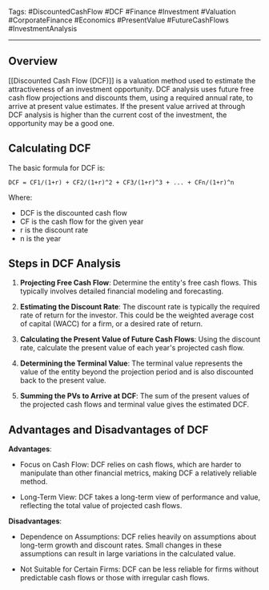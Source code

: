Tags: #DiscountedCashFlow #DCF #Finance #Investment #Valuation #CorporateFinance #Economics #PresentValue #FutureCashFlows #InvestmentAnalysis

---

## Overview

[[Discounted Cash Flow (DCF)]] is a valuation method used to estimate the attractiveness of an investment opportunity. DCF analysis uses future free cash flow projections and discounts them, using a required annual rate, to arrive at present value estimates. If the present value arrived at through DCF analysis is higher than the current cost of the investment, the opportunity may be a good one.

## Calculating DCF

The basic formula for DCF is:

`DCF = CF1/(1+r) + CF2/(1+r)^2 + CF3/(1+r)^3 + ... + CFn/(1+r)^n`

Where:

- DCF is the discounted cash flow
- CF is the cash flow for the given year
- r is the discount rate
- n is the year

## Steps in DCF Analysis

1. **Projecting Free Cash Flow**: Determine the entity's free cash flows. This typically involves detailed financial modeling and forecasting.
    
2. **Estimating the Discount Rate**: The discount rate is typically the required rate of return for the investor. This could be the weighted average cost of capital (WACC) for a firm, or a desired rate of return.
    
3. **Calculating the Present Value of Future Cash Flows**: Using the discount rate, calculate the present value of each year's projected cash flow.
    
4. **Determining the Terminal Value**: The terminal value represents the value of the entity beyond the projection period and is also discounted back to the present value.
    
5. **Summing the PVs to Arrive at DCF**: The sum of the present values of the projected cash flows and terminal value gives the estimated DCF.
    

## Advantages and Disadvantages of DCF

**Advantages**:

- Focus on Cash Flow: DCF relies on cash flows, which are harder to manipulate than other financial metrics, making DCF a relatively reliable method.
    
- Long-Term View: DCF takes a long-term view of performance and value, reflecting the total value of projected cash flows.
    

**Disadvantages**:

- Dependence on Assumptions: DCF relies heavily on assumptions about long-term growth and discount rates. Small changes in these assumptions can result in large variations in the calculated value.
    
- Not Suitable for Certain Firms: DCF can be less reliable for firms without predictable cash flows or those with irregular cash flows.